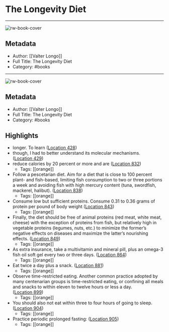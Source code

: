 # The Longevity Diet

---
![rw-book-cover](https://images-na.ssl-images-amazon.com/images/I/51bHazpUasL._SL200_.jpg)

## Metadata
- Author: [[Valter Longo]]
- Full Title: The Longevity Diet
- Category: #books
---
![rw-book-cover](https://images-na.ssl-images-amazon.com/images/I/51bHazpUasL._SL200_.jpg)

## Metadata
- Author: [[Valter Longo]]
- Full Title: The Longevity Diet
- Category: #books

## Highlights
- longer. To learn ([Location 428](https://readwise.io/to_kindle?action=open&asin=B073YMYX7H&location=428))
- though, I had to better understand its molecular mechanisms. ([Location 429](https://readwise.io/to_kindle?action=open&asin=B073YMYX7H&location=429))
- reduce calories by 20 percent or more and are ([Location 832](https://readwise.io/to_kindle?action=open&asin=B073YMYX7H&location=832))
    - Tags: [[orange]] 
- Follow a pescetarian diet. Aim for a diet that is close to 100 percent plant- and fish-based, limiting fish consumption to two or three portions a week and avoiding fish with high mercury content (tuna, swordfish, mackerel, halibut). ([Location 838](https://readwise.io/to_kindle?action=open&asin=B073YMYX7H&location=838))
    - Tags: [[orange]] 
- Consume low but sufficient proteins. Consume 0.31 to 0.36 grams of protein per pound of body weight ([Location 843](https://readwise.io/to_kindle?action=open&asin=B073YMYX7H&location=843))
    - Tags: [[orange]] 
- Finally, the diet should be free of animal proteins (red meat, white meat, cheese) with the exception of proteins from fish, but relatively high in vegetable proteins (legumes, nuts, etc.) to minimize the former’s negative effects on diseases and maximize the latter’s nourishing effects. ([Location 849](https://readwise.io/to_kindle?action=open&asin=B073YMYX7H&location=849))
    - Tags: [[orange]] 
- As extra insurance, take a multivitamin and mineral pill, plus an omega-3 fish oil soft gel every two or three days. ([Location 864](https://readwise.io/to_kindle?action=open&asin=B073YMYX7H&location=864))
    - Tags: [[orange]] 
- Eat twice a day plus a snack. ([Location 881](https://readwise.io/to_kindle?action=open&asin=B073YMYX7H&location=881))
    - Tags: [[orange]] 
- Observe time-restricted eating. Another common practice adopted by many centenarian groups is time-restricted eating, or confining all meals and snacks to within eleven to twelve hours or less a day. ([Location 899](https://readwise.io/to_kindle?action=open&asin=B073YMYX7H&location=899))
    - Tags: [[orange]] 
- You should also not eat within three to four hours of going to sleep. ([Location 904](https://readwise.io/to_kindle?action=open&asin=B073YMYX7H&location=904))
    - Tags: [[orange]] 
- Practice periodic prolonged fasting: ([Location 905](https://readwise.io/to_kindle?action=open&asin=B073YMYX7H&location=905))
    - Tags: [[orange]] 
